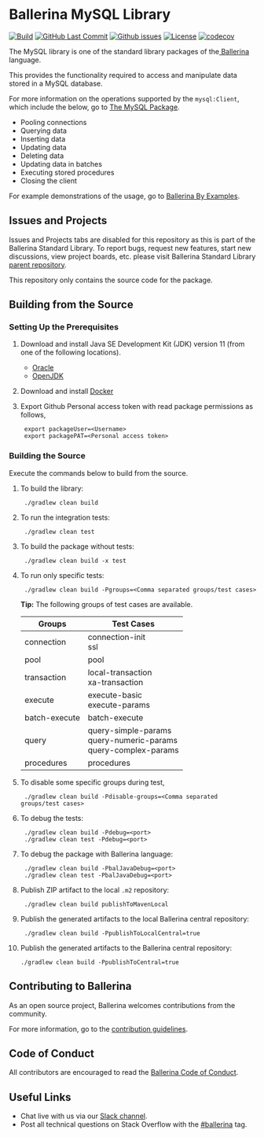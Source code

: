 Ballerina MySQL Library
===================

  [![Build](https://github.com/ballerina-platform/module-ballerinax-mysql/actions/workflows/build-timestamped-master.yml/badge.svg)](https://github.com/ballerina-platform/module-ballerinax-mysql/actions/workflows/build-timestamped-master.yml)
  [![GitHub Last Commit](https://img.shields.io/github/last-commit/ballerina-platform/module-ballerinax-mysql.svg)](https://github.com/ballerina-platform/module-ballerinax-mysql/commits/master)
  [![Github issues](https://img.shields.io/github/issues/ballerina-platform/ballerina-standard-library/module/mysql.svg?label=Open%20Issues)](https://github.com/ballerina-platform/ballerina-standard-library/labels/module%2Fmysql)
  [![License](https://img.shields.io/badge/License-Apache%202.0-blue.svg)](https://opensource.org/licenses/Apache-2.0)
  [![codecov](https://codecov.io/gh/ballerina-platform/module-ballerinax-mysql/branch/master/graph/badge.svg)](https://codecov.io/gh/ballerina-platform/module-ballerinax-mysql)

The MySQL library is one of the standard library packages of the<a target="_blank" href="https://ballerina.io/"> Ballerina</a> language.

This provides the functionality required to access and manipulate data stored in a MySQL database.  

For more information on the operations supported by the `mysql:Client`, which include the below, go to [The MySQL Package](https://docs.central.ballerina.io/ballerinax/mysql/latest).

- Pooling connections
- Querying data
- Inserting data
- Updating data
- Deleting data
- Updating data in batches
- Executing stored procedures
- Closing the client

For example demonstrations of the usage, go to [Ballerina By Examples](https://ballerina.io/learn/by-example/mysql-init-options.html).

## Issues and Projects 

Issues and Projects tabs are disabled for this repository as this is part of the Ballerina Standard Library. To report bugs, request new features, start new discussions, view project boards, etc. please visit Ballerina Standard Library [parent repository](https://github.com/ballerina-platform/ballerina-standard-library). 

This repository only contains the source code for the package.

## Building from the Source

### Setting Up the Prerequisites

1. Download and install Java SE Development Kit (JDK) version 11 (from one of the following locations).
   * [Oracle](https://www.oracle.com/java/technologies/javase-jdk11-downloads.html)
   * [OpenJDK](http://openjdk.java.net/install/index.html)

2. Download and install [Docker](https://www.docker.com/get-started)
   
3. Export Github Personal access token with read package permissions as follows,
        
        export packageUser=<Username>
        export packagePAT=<Personal access token>

### Building the Source

Execute the commands below to build from the source.

1. To build the library:

        ./gradlew clean build
        
2. To run the integration tests:

        ./gradlew clean test

3. To build the package without tests:

        ./gradlew clean build -x test

4. To run only specific tests:

        ./gradlew clean build -Pgroups=<Comma separated groups/test cases>

   **Tip:** The following groups of test cases are available.

   Groups | Test Cases
   ---| ---
   connection | connection-init<br> ssl
   pool | pool
   transaction | local-transaction <br> xa-transaction
   execute | execute-basic <br> execute-params
   batch-execute | batch-execute 
   query | query-simple-params<br>query-numeric-params<br>query-complex-params
   procedures | procedures

5. To disable some specific groups during test,

        ./gradlew clean build -Pdisable-groups=<Comma separated groups/test cases>

6. To debug the tests:

        ./gradlew clean build -Pdebug=<port>
        ./gradlew clean test -Pdebug=<port>

7. To debug the package with Ballerina language:

        ./gradlew clean build -PbalJavaDebug=<port>
        ./gradlew clean test -PbalJavaDebug=<port>

8. Publish ZIP artifact to the local `.m2` repository:

        ./gradlew clean build publishToMavenLocal

9. Publish the generated artifacts to the local Ballerina central repository:

        ./gradlew clean build -PpublishToLocalCentral=true

10. Publish the generated artifacts to the Ballerina central repository:

        ./gradlew clean build -PpublishToCentral=true

## Contributing to Ballerina

As an open source project, Ballerina welcomes contributions from the community. 

For more information, go to the [contribution guidelines](https://github.com/ballerina-platform/ballerina-lang/blob/master/CONTRIBUTING.md).

## Code of Conduct

All contributors are encouraged to read the [Ballerina Code of Conduct](https://ballerina.io/code-of-conduct).

## Useful Links

* Chat live with us via our [Slack channel](https://ballerina.io/community/slack/).
* Post all technical questions on Stack Overflow with the [#ballerina](https://stackoverflow.com/questions/tagged/ballerina) tag.
